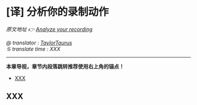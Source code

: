 # [译] 分析你的录制动作

*原文地址 👉 [Analyze your recording][0]*

*@ translator : [TaylorTaurus](https://github.com/taylortaurus)*    
*♋ translate time : XXX*    

---

**本章导视，章节内段落跳转推荐使用右上角的锚点！**

- [XXX](#xxx)

## XXX

[0]: https://www.ranorex.com/help/latest/ranorex-studio-fundamentals/ranorize-20-minutes/5-analyze-recording/
